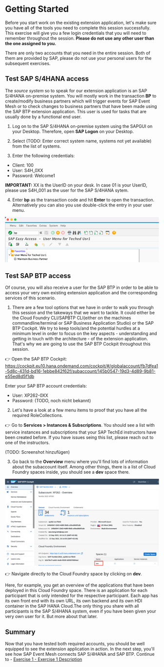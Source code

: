 # Getting Started

Before you start work on the existing extension application, let's make sure you have all of the tools you need to complete this session successfully. This exercise will give you a few login credentials that you will need to remember throughout the session. **Please do not use any other user than the one assigned to you.**

There are only two accounts that you need in the entire session. Both of them are provided by SAP, please do not use your personal users for the subsequent exercises.

## Test SAP S/4HANA access

The _source system_ so to speak for our extension application is an SAP S/4HANA on-premise system. You will mostly work in the transaction **BP** to create/modify business partners which will trigger events for SAP Event Mesh or to check changes to business partners that have been made using the SAP BTP extension application. This user is used for tasks that are usually done by a functional end user.

1. Log on to the SAP S/4HANA on-premise system using the SAPGUI on your Desktop. Therefore, open **SAP Logon** on your Desktop. 

2. Select (TODO: Enter correct system name, systems not yet available) from the list of systems. 

3. Enter the following credentials: 

* Client: 100
* User: S4H_0XX
* Password: Welcome1

**IMPORTANT:** XX is the UserID on your desk. In case 01 is your UserID, please use S4H_001 as the user for the SAP S/4HANA sytem.

4. Enter **bp** as the transaction code and hit **Enter** to open the transaction. Alternatively you can also you use double-click the entry in your user menu. 

![How to enter the Business Partner transaction](./images/bp_transaction_code.png)

## Test SAP BTP access

Of course, you will also receive a user for the SAP BTP in order to be able to access your very own existing extension application and the corresponding services of this scenario. 

1. There are a few tool options that we have in order to walk you through this session and the takeways that we want to tackle. It could either be the Cloud Foundry CLI/SAPBTP CLI(either on the machines commandline/terminal or SAP Business Application Studio) or the SAP BTP Cockpit. We try to keep tools/and the potential hurdles at a minimum level in order to focus on the key aspects - understanding and getting in touch with the architecture - of the extension application. That's why we are going to use the SAP BTP Cockpit throughout this session.

👉 Open the SAP BTP Cockpit: https://cockpit.eu10.hana.ondemand.com/cockpit/#/globalaccount/fb7dfea1-5d8c-431d-bd16-1ebbe842f62f/subaccount/145b0547-19d3-4d89-9b81-e55ed8d5f1db

Enter your SAP BTP account credentials: 

* User: XP262-0XX
* Password: (TODO, noch nicht bekannt)

2. Let's have a look at a few menu items to proof that you have all the required RoleCollections. 

👉 Go to **Services > Instances & Subscriptions**. You should see a list with service instances and subscriptions that your SAP TechEd instructors have been created before. If you have issues seing this list, please reach out to one of the instructors. 

(TODO: Screenshot hinzufügen)

3. Go back to the **Overview** menu where you'll find lots of information about the subaccount itself. Among other things, there is a list of Cloud Foundry spaces inside, you should see a **dev** space there. 

![Go to Cloud Foundry space by clicking on the dev space name](./images/go_to_cfspace.png)

👉 Navigate directly to the Cloud Foundry space by clicking on **dev**. 

Here, for example, you get an overview of the applications that have been deployed in this Cloud Foundry space. There is an application for each participant that is only intended for the respective participant. Each app has its own front end with its own URL, its own backend and its own HDI container in the SAP HANA Cloud.The only thing you share with all participants is the SAP S/4HANA system, even if you have been given your very own user for it. But more about that later. 

## Summary

Now that you have tested both required accounts, you should be well equipped to see the extension application in action. In the next step, you'll see how SAP Event Mesh connects SAP S/4HANA and SAP BTP. 
Continue to - [Exercise 1 - Exercise 1 Description](../ex1/README.md)
